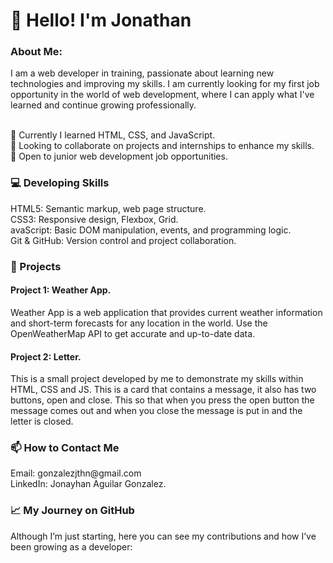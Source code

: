 <h1>👋 Hello! I'm Jonathan</h1>

<h3>About Me:</h3>
I am a web developer in training, passionate about learning new technologies and improving my skills. I am currently looking for my first job opportunity in the world of web development, where I can apply what I've learned and continue growing professionally.<br><br>

🌱 Currently I learned HTML, CSS, and JavaScript.<br>
🤝 Looking to collaborate on projects and internships to enhance my skills.<br>
💼 Open to junior web development job opportunities.<br>

<h3>💻 Developing Skills</h3>
HTML5: Semantic markup, web page structure.<br>
CSS3: Responsive design, Flexbox, Grid.<br>
avaScript: Basic DOM manipulation, events, and programming logic.<br>
Git & GitHub: Version control and project collaboration.<br>

<h3>🚀 Projects</h3>
<h4>Project 1: Weather App.</h4>
Weather App is a web application that provides current weather information and short-term forecasts for any location in the world. Use the OpenWeatherMap API to get accurate and up-to-date data.<br>

<h4>Project 2: Letter.</h4>
This is a small project developed by me to demonstrate my skills within HTML, CSS and JS. This is a card that contains a message, it also has two buttons, open and close. This so that when you press the open button the message comes out and when you close the message is put in and the letter is closed.

<h3>📫 How to Contact Me</h3>
Email: gonzalezjthn@gmail.com<br>
LinkedIn: Jonayhan Aguilar Gonzalez.<br>
<h3>📈 My Journey on GitHub</h3>
Although I’m just starting, here you can see my contributions and how I’ve been growing as a developer: 
